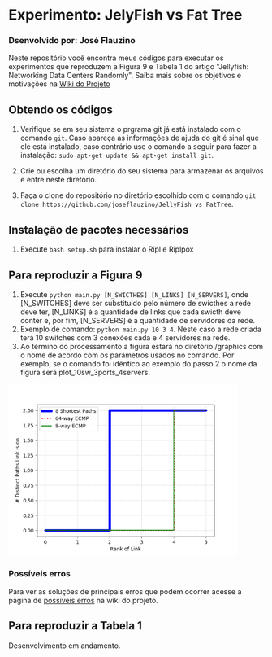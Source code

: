 # Experimento: JelyFish vs Fat Tree
### Dsenvolvido por: José Flauzino

Neste repositório você encontra meus códigos para executar os experimentos que reproduzem a Figura 9 e Tabela 1 do artigo "Jellyfish: Networking Data Centers Randomly".
Saiba mais sobre os objetivos e motivações na <a href="https://github.com/joseflauzino/JellyFish_vs_FatTree/wiki">Wiki do Projeto</a> 

## Obtendo os códigos
1. Verifique se em seu sistema o prgrama git já está instalado com o comando `git`. Caso apareça as informações de ajuda do git é sinal que ele está instalado, caso contrário use o comando a seguir para fazer a instalação: `sudo apt-get update && apt-get install git`.

2. Crie ou escolha um diretório do seu sistema para armazenar os arquivos e entre neste diretório.

3. Faça o clone do repositório no diretório escolhido com o comando `git clone https://github.com/joseflauzino/JellyFish_vs_FatTree`.

## Instalação de pacotes necessários
1. Execute `bash setup.sh` para instalar o Ripl e Riplpox

## Para reproduzir a Figura 9

1. Execute `python main.py [N_SWICTHES] [N_LINKS] [N_SERVERS]`, onde [N_SWITCHES] deve ser substituido pelo número de swicthes a rede deve ter, [N_LINKS] é a quantidade de links que cada swicth deve conter e, por fim, [N_SERVERS] é a quantidade de servidores da rede.
2. Exemplo de comando: `python main.py 10 3 4`. Neste caso a rede criada terá 10 switches com 3 conexões cada e 4 servidores na rede.
3. Ao término do processamento a figura estará no diretório /graphics com o nome de acordo com os parâmetros usados no comando. Por exemplo, se o comando foi idêntico ao exemplo do passo 2 o nome da figura será plot_10sw_3ports_4servers. 

<img src="plot_3sw_2ports_4servers.png" width="450" ></img>

### Possíveis erros
Para ver as soluções de principais erros que podem ocorrer acesse a página de <a href="https://github.com/joseflauzino/JellyFish_vs_FatTree/wiki">possíveis erros</a> na wiki do projeto.

## Para reproduzir a Tabela 1
Desenvolvimento em andamento.
